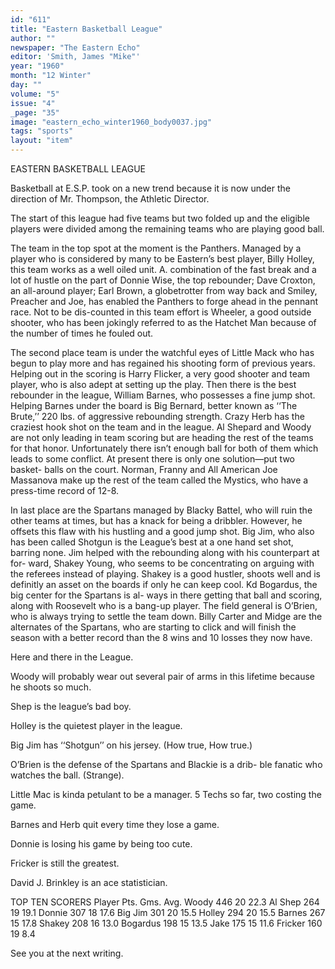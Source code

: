 ```yaml
---
id: "611"
title: "Eastern Basketball League"
author: ""
newspaper: "The Eastern Echo"
editor: 'Smith, James "Mike"'
year: "1960"
month: "12 Winter"
day: ""
volume: "5"
issue: "4"
_page: "35"
image: "eastern_echo_winter1960_body0037.jpg"
tags: "sports"
layout: "item"
---
```

EASTERN BASKETBALL LEAGUE

Basketball at E.S.P. took on a new trend because it is now
under the direction of Mr. Thompson, the Athletic Director.

The start of this league had five teams but two folded up and
the eligible players were divided among the remaining teams
who are playing good ball.

The team in the top spot at the moment is the Panthers.
Managed by a player who is considered by many to be Eastern’s
best player, Billy Holley, this team works as a well oiled unit.
A. combination of the fast break and a lot of hustle on the part
of Donnie Wise, the top rebounder; Dave Croxton, an all-around
player; Earl Brown, a globetrotter from way back and Smiley,
Preacher and Joe, has enabled the Panthers to forge ahead in
the pennant race. Not to be dis-counted in this team effort is
Wheeler, a good outside shooter, who has been jokingly referred
to as the Hatchet Man because of the number of times he
fouled out.

The second place team is under the watchful eyes of Little
Mack who has begun to play more and has regained his shooting
form of previous years. Helping out in the scoring is Harry
Flicker, a very good shooter and team player, who is also adept
at setting up the play. Then there is the best rebounder in the
league, William Barnes, who possesses a fine jump shot. Helping
Barnes under the board is Big Bernard, better known as ‘‘The
Brute,’’ 220 lbs. of aggressive rebounding strength. Crazy Herb
has the craziest hook shot on the team and in the league. Al
Shepard and Woody are not only leading in team scoring but are
heading the rest of the teams for that honor. Unfortunately
there isn’t enough ball for both of them which leads to some
conflict. At present there is only one solution—put two basket-
balls on the court. Norman, Franny and All American Joe
Massanova make up the rest of the team called the Mystics, who
have a press-time record of 12-8.

In last place are the Spartans managed by Blacky Battel, who
will ruin the other teams at times, but has a knack for being a
dribbler. However, he offsets this flaw with his hustling and a
good jump shot. Big Jim, who also has been called Shotgun is
the League’s best at a one hand set shot, barring none. Jim
helped with the rebounding along with his counterpart at for-
ward, Shakey Young, who seems to be concentrating on arguing
with the referees instead of playing. Shakey is a good hustler,
shoots well and is definitly an asset on the boards if only he can
keep cool. Kd Bogardus, the big center for the Spartans is al-
ways in there getting that ball and scoring, along with Roosevelt
who is a bang-up player. The field general is O’Brien, who is
always trying to settle the team down. Billy Carter and Midge
are the alternates of the Spartans, who are starting to click and
will finish the season with a better record than the 8 wins and 10
losses they now have.

Here and there in the League.

Woody will probably wear out several pair of arms in this
lifetime because he shoots so much.

Shep is the league’s bad boy.

Holley is the quietest player in the league.

Big Jim has ‘‘Shotgun’’ on his jersey. (How true, How true.)

O’Brien is the defense of the Spartans and Blackie is a drib-
ble fanatic who watches the ball. (Strange).

Little Mac is kinda petulant to be a manager. 5 Techs so far,
two costing the game.

Barnes and Herb quit every time they lose a game.

Donnie is losing his game by being too cute.

Fricker is still the greatest.

David J. Brinkley is an ace statistician.

TOP TEN SCORERS
Player    Pts.    Gms.    Avg.
Woody     446     20      22.3
Al Shep   264     19      19.1
Donnie    307     18      17.6
Big Jim   301     20      15.5
Holley    294     20      15.5
Barnes    267     15      17.8
Shakey    208     16      13.0
Bogardus  198     15      13.5
Jake      175     15      11.6
Fricker   160     19       8.4


See you at the next writing.
